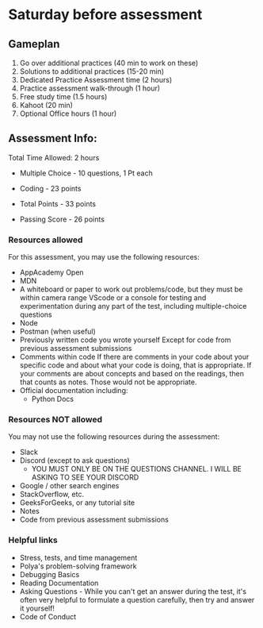 # Saturday before assessment

## Gameplan

1. Go over additional practices (40 min to work on these)
2. Solutions to additional practices (15-20 min)
3. Dedicated Practice Assessment time (2 hours)
4. Practice assessment walk-through (1 hour)
5. Free study time (1.5 hours)
6. Kahoot (20 min)
7. Optional Office hours (1 hour)


## Assessment Info:

Total Time Allowed: 2 hours


- Multiple Choice - 10 questions, 1 Pt each
- Coding - 23 points

- Total Points - 33 points
- Passing Score - 26 points

### Resources allowed
For this assessment, you may use the following resources:

- AppAcademy Open
- MDN
- A whiteboard or paper to work out problems/code, but they must be within camera range
    VScode or a console for testing and experimentation during any part of the test, including multiple-choice questions
- Node
- Postman (when useful)
- Previously written code you wrote yourself
    Except for code from previous assessment submissions
- Comments within code
    If there are comments in your code about your specific code and about what your code is doing, that is appropriate. If your comments are about concepts and based on the readings, then that counts as notes. Those would not be appropriate.
- Official documentation including:
    - Python Docs
### Resources NOT allowed
You may not use the following resources during the assessment:

- Slack
- Discord (except to ask questions)
    - YOU MUST ONLY BE ON THE QUESTIONS CHANNEL. I WILL BE ASKING TO SEE YOUR DISCORD
- Google / other search engines
- StackOverflow, etc.
- GeeksForGeeks, or any tutorial site
- Notes
- Code from previous assessment submissions
### Helpful links
- Stress, tests, and time management
- Polya's problem-solving framework
- Debugging Basics
- Reading Documentation
- Asking Questions - While you can't get an answer during the test, it's often very     helpful to formulate a question carefully, then try and answer it yourself!
- Code of Conduct
